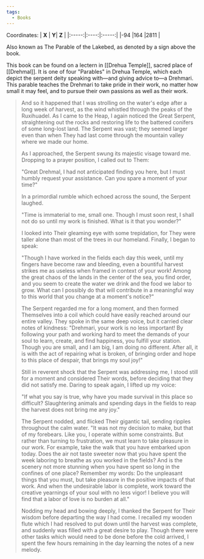 ```yaml
---
tags:
  - Books
---
```


Coordinates:
| **X** | **Y**| **Z** |
|:-----:|:----:|:-----:|
|-94  |164   |2811  |

Also known as The Parable of the Lakebed, as denoted by a sign above the book.

This book can be found on a lectern in [[Drehua Temple]], sacred place of [[Drehmal]]. It is one of four "Parables" in Drehua Temple, which each depict the serpent deity speaking with—and giving advice to—a Drehmari. This parable teaches the Drehmari to take pride in their work, no matter how small it may feel, and to pursue their own passions as well as their work.

> And so it happened that I was strolling on the water's edge after a long week of harvest, as the wind whistled through the peaks of the Ruxihuadel. As I came to the Heap, I again noticed the Great Serpent, straightening out the rocks and restoring life to the battered conifers of some long-lost land. The Serpent was vast; they seemed larger even than when They had last come through the mountain valley where we made our home.
>
> As I approached, the Serpent swung its majestic visage toward me. Dropping to a prayer position, I called out to Them:
>
> "Great Drehmal, I had not anticipated finding you here, but I must humbly request your assistance. Can you spare a moment of your time?"
>
> In a primordial rumble which echoed across the sound, the Serpent laughed.
>
> "Time is immaterial to me, small one. Though I must soon rest, I shall not do so until my work is finished. What is it that you wonder?"
>
> I looked into Their gleaming eye with some trepidation, for They were taller alone than most of the trees in our homeland. Finally, I began to speak:
>
> "Though I have worked in the fields each day this week, until my fingers have become raw and bleeding, even a bountiful harvest strikes me as useless when framed in context of your work! Among the great chaos of the lands in the center of the sea, you find order, and you seem to create the water we drink and the food we labor to grow. What can I possibly do that will contribute in a meaningful way to this world that you change at a moment's notice?"
>
> The Serpent regarded me for a long moment, and then formed Themselves into a coil which could have easily reached around our entire valley. They spoke in the same deep voice, but it carried clear notes of kindness: "Drehmari, your work is no less important! By following your path and working hard to meet the demands of your soul to learn, create, and find happiness, you fulfill your station. Though you are small, and I am big, I am doing no different. After all, it is with the act of repairing what is broken, of bringing order and hope to this place of despair, that brings my soul joy!"
>
> Still in reverent shock that the Serpent was addressing me, I stood still for a moment and considered Their words, before deciding that they did not satisfy me. Daring to speak again, I lifted up my voice:
>
> "If what you say is true, why have you made survival in this place so difficult? Slaughtering animals and spending days in the fields to reap the harvest does not bring me any joy."
>
> The Serpent nodded, and flicked Their gigantic tail, sending ripples throughout the calm water. "It was not my decision to make, but that of my forebears. Like you, I operate within some constraints. But rather than turning to frustration, we must learn to take pleasure in our work. For example, take the walk that you have embarked upon today. Does the air not taste sweeter now that you have spent the week laboring to breathe as you worked in the fields? And is the scenery not more stunning when you have spent so long in the confines of one place? Remember my words: Do the unpleasant things that you must, but take pleasure in the positive impacts of that work. And when the undesirable labor is complete, work toward the creative yearnings of your soul with no less vigor! I believe you will find that a labor of love is no burden at all."
>
> Nodding my head and bowing deeply, I thanked the Serpent for Their wisdom before departing the way I had come. I recalled my wooden flute which I had resolved to put down until the harvest was complete, and suddenly was filled with a great desire to play. Though there were other tasks which would need to be done before the cold arrived, I spent the few hours remaining in the day learning the notes of a new melody.

